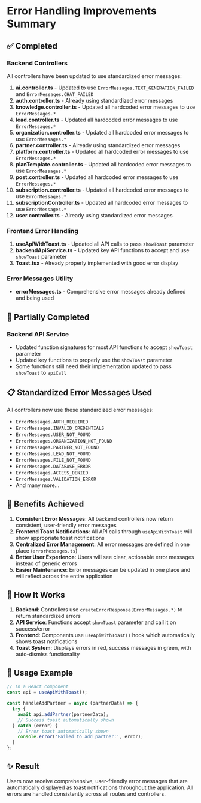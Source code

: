 # Error Handling Improvements Summary

## ✅ Completed

### Backend Controllers
All controllers have been updated to use standardized error messages:

1. **ai.controller.ts** - Updated to use `ErrorMessages.TEXT_GENERATION_FAILED` and `ErrorMessages.CHAT_FAILED`
2. **auth.controller.ts** - Already using standardized error messages
3. **knowledge.controller.ts** - Updated all hardcoded error messages to use `ErrorMessages.*`
4. **lead.controller.ts** - Updated all hardcoded error messages to use `ErrorMessages.*`
5. **organization.controller.ts** - Updated all hardcoded error messages to use `ErrorMessages.*`
6. **partner.controller.ts** - Already using standardized error messages
7. **platform.controller.ts** - Updated all hardcoded error messages to use `ErrorMessages.*`
8. **planTemplate.controller.ts** - Updated all hardcoded error messages to use `ErrorMessages.*`
9. **post.controller.ts** - Updated all hardcoded error messages to use `ErrorMessages.*`
10. **subscription.controller.ts** - Updated all hardcoded error messages to use `ErrorMessages.*`
11. **subscriptionController.ts** - Updated all hardcoded error messages to use `ErrorMessages.*`
12. **user.controller.ts** - Already using standardized error messages

### Frontend Error Handling
1. **useApiWithToast.ts** - Updated all API calls to pass `showToast` parameter
2. **backendApiService.ts** - Updated key API functions to accept and use `showToast` parameter
3. **Toast.tsx** - Already properly implemented with good error display

### Error Messages Utility
- **errorMessages.ts** - Comprehensive error messages already defined and being used

## 🔄 Partially Completed

### Backend API Service
- Updated function signatures for most API functions to accept `showToast` parameter
- Updated key functions to properly use the `showToast` parameter
- Some functions still need their implementation updated to pass `showToast` to `apiCall`

## 📋 Standardized Error Messages Used

All controllers now use these standardized error messages:
- `ErrorMessages.AUTH_REQUIRED`
- `ErrorMessages.INVALID_CREDENTIALS`
- `ErrorMessages.USER_NOT_FOUND`
- `ErrorMessages.ORGANIZATION_NOT_FOUND`
- `ErrorMessages.PARTNER_NOT_FOUND`
- `ErrorMessages.LEAD_NOT_FOUND`
- `ErrorMessages.FILE_NOT_FOUND`
- `ErrorMessages.DATABASE_ERROR`
- `ErrorMessages.ACCESS_DENIED`
- `ErrorMessages.VALIDATION_ERROR`
- And many more...

## 🎯 Benefits Achieved

1. **Consistent Error Messages**: All backend controllers now return consistent, user-friendly error messages
2. **Frontend Toast Notifications**: All API calls through `useApiWithToast` will show appropriate toast notifications
3. **Centralized Error Management**: All error messages are defined in one place (`errorMessages.ts`)
4. **Better User Experience**: Users will see clear, actionable error messages instead of generic errors
5. **Easier Maintenance**: Error messages can be updated in one place and will reflect across the entire application

## 🔧 How It Works

1. **Backend**: Controllers use `createErrorResponse(ErrorMessages.*)` to return standardized errors
2. **API Service**: Functions accept `showToast` parameter and call it on success/error
3. **Frontend**: Components use `useApiWithToast()` hook which automatically shows toast notifications
4. **Toast System**: Displays errors in red, success messages in green, with auto-dismiss functionality

## 🚀 Usage Example

```typescript
// In a React component
const api = useApiWithToast();

const handleAddPartner = async (partnerData) => {
  try {
    await api.addPartner(partnerData);
    // Success toast automatically shown
  } catch (error) {
    // Error toast automatically shown
    console.error('Failed to add partner:', error);
  }
};
```

## ✨ Result

Users now receive comprehensive, user-friendly error messages that are automatically displayed as toast notifications throughout the application. All errors are handled consistently across all routes and controllers.
